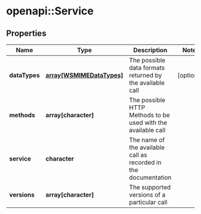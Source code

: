# openapi::Service

## Properties
Name | Type | Description | Notes
------------ | ------------- | ------------- | -------------
**dataTypes** | [**array[WSMIMEDataTypes]**](WSMIMEDataTypes.md) | The possible data formats returned by the available call | [optional] 
**methods** | **array[character]** | The possible HTTP Methods to be used with the available call | 
**service** | **character** | The name of the available call as recorded in the documentation | 
**versions** | **array[character]** | The supported versions of a particular call | 


